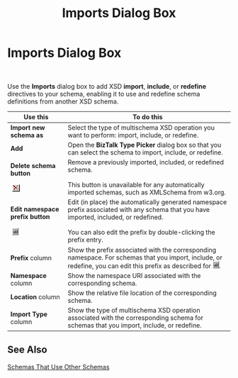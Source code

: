 ﻿---
title: Imports Dialog Box
TOCTitle: Imports Dialog Box
ms:assetid: e4b631b1-de82-4ff2-aff9-9cc88e6ac652
ms:mtpsurl: https://msdn.microsoft.com/library/Aa561606(v=BTS.80)
ms:contentKeyID: 51533007
ms.date: 08/30/2017
mtps_version: v=BTS.80
f1_keywords:
- bts10.editor.imports
---

# Imports Dialog Box

 

Use the **Imports** dialog box to add XSD **import**, **include**, or **redefine** directives to your schema, enabling it to use and redefine schema definitions from another XSD schema.

<table>
<thead>
<tr class="header">
<th>Use this</th>
<th>To do this</th>
</tr>
</thead>
<tbody>
<tr class="odd">
<td><strong>Import new schema as</strong></td>
<td>Select the type of multischema XSD operation you want to perform: import, include, or redefine.</td>
</tr>
<tr class="even">
<td><strong>Add</strong></td>
<td>Open the <strong>BizTalk Type Picker</strong> dialog box so that you can select the schema to import, include, or redefine.</td>
</tr>
<tr class="odd">
<td><strong>Delete schema button</strong><br />
<br />
 <img src="images/Aa561606.4bd6c6e7-93bf-4cdd-b1b2-8bd460a48dd9(BTS.80).jpeg" /></td>
<td>Remove a previously imported, included, or redefined schema.<br />
<br />
This button is unavailable for any automatically imported schemas, such as XMLSchema from w3.org.</td>
</tr>
<tr class="even">
<td><strong>Edit namespace prefix button</strong><br />
<br />
 <img src="images/Aa561606.b88dbfbf-1547-4bdf-9d0b-3d9d55ae4fe2(BTS.80).jpeg" /></td>
<td>Edit (in place) the automatically generated namespace prefix associated with any schema that you have imported, included, or redefined.<br />
<br />
You can also edit the prefix by double-clicking the prefix entry.</td>
</tr>
<tr class="odd">
<td><strong>Prefix</strong> column</td>
<td>Show the prefix associated with the corresponding namespace. For schemas that you import, include, or redefine, you can edit this prefix as described for <img src="images/Aa561606.b88dbfbf-1547-4bdf-9d0b-3d9d55ae4fe2(BTS.80).jpeg" />.</td>
</tr>
<tr class="even">
<td><strong>Namespace</strong> column</td>
<td>Show the namespace URI associated with the corresponding schema.</td>
</tr>
<tr class="odd">
<td><strong>Location</strong> column</td>
<td>Show the relative file location of the corresponding schema.</td>
</tr>
<tr class="even">
<td><strong>Import Type</strong> column</td>
<td>Show the type of multischema XSD operation associated with the corresponding schema for schemas that you import, include, or redefine.</td>
</tr>
</tbody>
</table>


## See Also

[Schemas That Use Other Schemas](https://msdn.microsoft.com/library/aa546766\(v=bts.80\))

